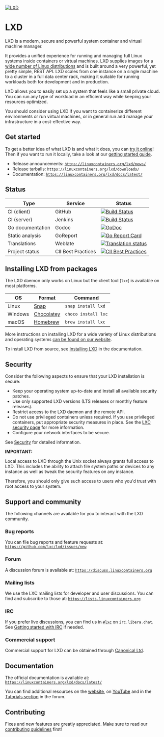 [![LXD](https://linuxcontainers.org/static/img/containers.png)](https://linuxcontainers.org/lxd)

<!-- Include start LXD intro -->
# LXD
LXD is a modern, secure and powerful system container and virtual machine manager.

It provides a unified experience for running and managing full Linux systems inside containers or virtual machines. LXD supplies images for a [wide number of Linux distributions](https://images.linuxcontainers.org) and is built around a very powerful, yet pretty simple, REST API. LXD scales from one instance on a single machine to a cluster in a full data center rack, making it suitable for running workloads both for development and in production.

LXD allows you to easily set up a system that feels like a small private cloud. You can run any type of workload in an efficient way while keeping your resources optimized.

You should consider using LXD if you want to containerize different environments or run virtual machines, or in general run and manage your infrastructure in a cost-effective way.

## Get started

To get a better idea of what LXD is and what it does, you can [try it online](https://linuxcontainers.org/lxd/try-it/)!
Then if you want to run it locally, take a look at our [getting started guide](https://linuxcontainers.org/lxd/getting-started-cli/).

- Release announcements: [`https://linuxcontainers.org/lxd/news/`](https://linuxcontainers.org/lxd/news/)
- Release tarballs: [`https://linuxcontainers.org/lxd/downloads/`](https://linuxcontainers.org/lxd/downloads/)
- Documentation: [`https://linuxcontainers.org/lxd/docs/latest/`](https://linuxcontainers.org/lxd/docs/latest/)

<!-- Include end LXD intro -->

## Status
Type                | Service               | Status
---                 | ---                   | ---
CI (client)         | GitHub                | [![Build Status](https://github.com/lxc/lxd/workflows/Client%20build%20and%20unit%20tests/badge.svg)](https://github.com/lxc/lxd/actions)
CI (server)         | Jenkins               | [![Build Status](https://jenkins.linuxcontainers.org/job/lxd-github-commit/badge/icon)](https://jenkins.linuxcontainers.org/job/lxd-github-commit/)
Go documentation    | Godoc                 | [![GoDoc](https://godoc.org/github.com/lxc/lxd/client?status.svg)](https://godoc.org/github.com/lxc/lxd/client)
Static analysis     | GoReport              | [![Go Report Card](https://goreportcard.com/badge/github.com/lxc/lxd)](https://goreportcard.com/report/github.com/lxc/lxd)
Translations        | Weblate               | [![Translation status](https://hosted.weblate.org/widgets/linux-containers/-/svg-badge.svg)](https://hosted.weblate.org/projects/linux-containers/lxd/)
Project status      | CII Best Practices    | [![CII Best Practices](https://bestpractices.coreinfrastructure.org/projects/1086/badge)](https://bestpractices.coreinfrastructure.org/projects/1086)

<!-- Include start installing -->

## Installing LXD from packages
The LXD daemon only works on Linux but the client tool (`lxc`) is available on most platforms.

OS                  | Format                                            | Command
---                 | ---                                               | ---
Linux               | [Snap](https://snapcraft.io/lxd)                  | `snap install lxd`
Windows             | [Chocolatey](https://chocolatey.org/packages/lxc) | `choco install lxc`
macOS               | [Homebrew](https://formulae.brew.sh/formula/lxc)  | `brew install lxc`

More instructions on installing LXD for a wide variety of Linux distributions and operating systems [can be found on our website](https://linuxcontainers.org/lxd/getting-started-cli/).
<!-- Include end installing -->

To install LXD from source, see [Installing LXD](https://linuxcontainers.org/lxd/docs/latest/installing/) in the documentation.

## Security

<!-- Include start security -->

Consider the following aspects to ensure that your LXD installation is secure:

- Keep your operating system up-to-date and install all available security patches.
- Use only supported LXD versions (LTS releases or monthly feature releases).
- Restrict access to the LXD daemon and the remote API.
- Do not use privileged containers unless required. If you use privileged containers, put appropriate security measures in place. See the [LXC security page](https://linuxcontainers.org/lxc/security/) for more information.
- Configure your network interfaces to be secure.
<!-- Include end security -->

See [Security](https://linuxcontainers.org/lxd/docs/latest/security/) for detailed information.

**IMPORTANT:**
<!-- Include start security note -->
Local access to LXD through the Unix socket always grants full access to LXD.
This includes the ability to attach file system paths or devices to any instance as well as tweak the security features on any instance.

Therefore, you should only give such access to users who you'd trust with root access to your system.
<!-- Include end security note -->
<!-- Include start support -->

## Support and community

The following channels are available for you to interact with the LXD community.

### Bug reports
You can file bug reports and feature requests at: [`https://github.com/lxc/lxd/issues/new`](https://github.com/lxc/lxd/issues/new)

### Forum
A discussion forum is available at: [`https://discuss.linuxcontainers.org`](https://discuss.linuxcontainers.org)

### Mailing lists
We use the LXC mailing lists for developer and user discussions. You can
find and subscribe to those at: [`https://lists.linuxcontainers.org`](https://lists.linuxcontainers.org)

### IRC
If you prefer live discussions, you can find us in [`#lxc`](https://kiwiirc.com/client/irc.libera.chat/#lxc) on `irc.libera.chat`. See [Getting started with IRC](https://discuss.linuxcontainers.org/t/getting-started-with-irc/11920) if needed.

### Commercial support

Commercial support for LXD can be obtained through [Canonical Ltd](https://www.canonical.com).

## Documentation
The official documentation is available at: [`https://linuxcontainers.org/lxd/docs/latest/`](https://linuxcontainers.org/lxd/docs/latest/)

You can find additional resources on the [website](https://linuxcontainers.org/lxd/articles), on [YouTube](https://www.youtube.com/channel/UCuP6xPt0WTeZu32CkQPpbvA) and in the [Tutorials section](https://discuss.linuxcontainers.org/c/tutorials/) in the forum.

<!-- Include end support -->

## Contributing
Fixes and new features are greatly appreciated. Make sure to read our [contributing guidelines](CONTRIBUTING.md) first!
